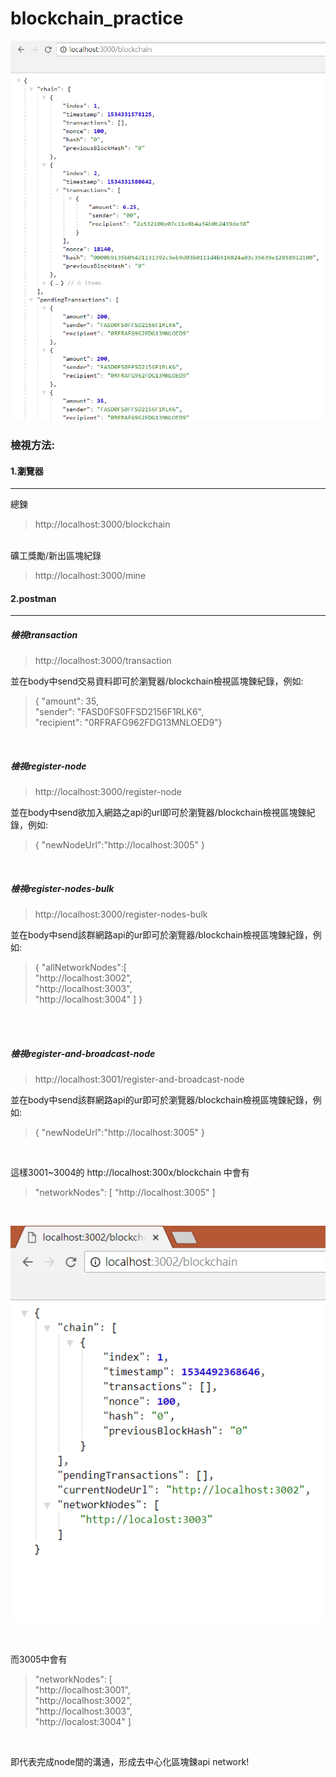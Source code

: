 # blockchain_practice

![image](https://github.com/ChiShengChen/blockchain_practice/raw/master/bcd2.png)
### 檢視方法:
#### 1.瀏覽器

<hr>

總鍊
> http://localhost:3000/blockchain
<br>
礦工獎勵/新出區塊紀錄

> http://localhost:3000/mine

#### 2.postman

<hr>

##### 檢視transaction
> http://localhost:3000/transaction

並在body中send交易資料即可於瀏覽器/blockchain檢視區塊鍊紀錄，例如:
>  { "amount": 35,
<br>   "sender": "FASD0FS0FFSD2156F1RLK6",
<br>   "recipient": "0RFRAFG962FDG13MNLOED9"}

<br>

##### 檢視register-node

> http://localhost:3000/register-node

並在body中send欲加入網路之api的url即可於瀏覽器/blockchain檢視區塊鍊紀錄，例如:
>   {
	"newNodeUrl":"http://localhost:3005"
}

<br>

##### 檢視register-nodes-bulk
> http://localhost:3000/register-nodes-bulk

並在body中send該群網路api的ur即可於瀏覽器/blockchain檢視區塊鍊紀錄，例如:
>  {
	"allNetworkNodes":[
<br>		"http://localhost:3002",
<br>		"http://localhost:3003",
<br>    	"http://localhost:3004"
		]
}

<br>

<br>

##### 檢視register-and-broadcast-node
> http://localhost:3001/register-and-broadcast-node

並在body中send該群網路api的ur即可於瀏覽器/blockchain檢視區塊鍊紀錄，例如:
>  {
	"newNodeUrl":"http://localhost:3005"
}

<br>

這樣3001~3004的
http://localhost:300x/blockchain
中會有
<br>

>"networkNodes": [
"http://localhost:3005"
]

<br>

![image](https://github.com/ChiShengChen/blockchain_practice/raw/master/bcd3.png)

<br>

而3005中會有
<br>

>"networkNodes": [
<br> "http://localhost:3001",
<br> "http://localhost:3002",
<br> "http://localhost:3003",
<br> "http://localost:3004"
]

<br>

即代表完成node間的溝通，形成去中心化區塊鍊api network!
